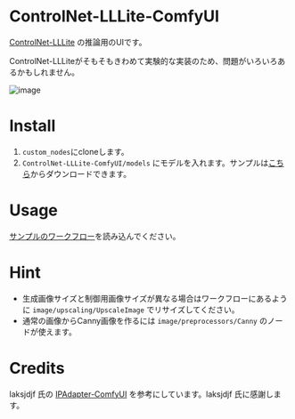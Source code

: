 # ControlNet-LLLite-ComfyUI

[ControlNet-LLLite](https://github.com/kohya-ss/sd-scripts/blob/sdxl/docs/train_lllite_README.md) の推論用のUIです。

ControlNet-LLLiteがそもそもきわめて実験的な実装のため、問題がいろいろあるかもしれません。

![image](https://github.com/kohya-ss/ControlNet-LLLite-ComfyUI/assets/52813779/ef2ea8d6-121b-48ea-b4b0-a41601dcd6f2)

# Install

1. `custom_nodes`にcloneします。
2. `ControlNet-LLLite-ComfyUI/models` にモデルを入れます。サンプルは[こちら](https://huggingface.co/kohya-ss/controlnet-lllite/tree/main)からダウンロードできます。

# Usage

[サンプルのワークフロー](lllite_workflow.json)を読み込んでください。

# Hint

+ 生成画像サイズと制御用画像サイズが異なる場合はワークフローにあるように `image/upscaling/UpscaleImage` でリサイズしてください。
+ 通常の画像からCanny画像を作るには `image/preprocessors/Canny` のノードが使えます。

# Credits

laksjdjf 氏の [IPAdapter-ComfyUI](https://github.com/laksjdjf/IPAdapter-ComfyUI) を参考にしています。laksjdjf 氏に感謝します。
